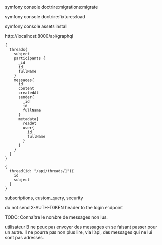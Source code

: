 
symfony console doctrine:migrations:migrate

symfony console doctrine:fixtures:load

symfony console assets:install

http://localhost:8000/api/graphql

````
{
  threads{
    subject
    participants {
      _id
      id
      fullName
    }
    messages{
      id
      content
      createdAt
      sender{
        _id
        id
        fullName
      }
      metadata{
        readAt
        user{
          id
          fullName
        }
      }
    }
  }
}
````

````
{
  thread(id: "/api/threads/1"){
    id
    subject
  }
}
````

subscriptions, custom_query, security

do not send X-AUTH-TOKEN header to the login endpoint

TODO:
Connaître le nombre de messages non lus.

utilisateur B ne peux pas envoyer des messages en
se faisant passer pour un autre. Il ne pourra pas non plus lire, via l’api, des messages qui ne lui sont
pas adressés.